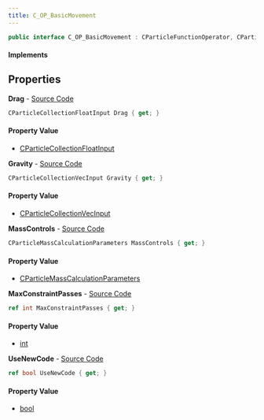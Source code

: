 ```yaml
---
title: C_OP_BasicMovement
---
```


```csharp
public interface C_OP_BasicMovement : CParticleFunctionOperator, CParticleFunction, ISchemaClass<CParticleFunction>, ISchemaClass<CParticleFunctionOperator>, ISchemaClass<C_OP_BasicMovement>, ISchemaField, ISchemaClass, INativeHandle
```

#### Implements

## Properties

**Drag** - [Source Code](https://github.com/swiftly-solution/swiftlys2/blob/master/managed/src/SwiftlyS2.Generated/Schemas/Interfaces/C_OP_BasicMovement.cs#L18)

```csharp
CParticleCollectionFloatInput Drag { get; }
```

#### Property Value

- [CParticleCollectionFloatInput](/docs/api/shared/schemadefinitions/cparticlecollectionfloatinput)

**Gravity** - [Source Code](https://github.com/swiftly-solution/swiftlys2/blob/master/managed/src/SwiftlyS2.Generated/Schemas/Interfaces/C_OP_BasicMovement.cs#L16)

```csharp
CParticleCollectionVecInput Gravity { get; }
```

#### Property Value

- [CParticleCollectionVecInput](/docs/api/shared/schemadefinitions/cparticlecollectionvecinput)

**MassControls** - [Source Code](https://github.com/swiftly-solution/swiftlys2/blob/master/managed/src/SwiftlyS2.Generated/Schemas/Interfaces/C_OP_BasicMovement.cs#L20)

```csharp
CParticleMassCalculationParameters MassControls { get; }
```

#### Property Value

- [CParticleMassCalculationParameters](/docs/api/shared/schemadefinitions/cparticlemasscalculationparameters)

**MaxConstraintPasses** - [Source Code](https://github.com/swiftly-solution/swiftlys2/blob/master/managed/src/SwiftlyS2.Generated/Schemas/Interfaces/C_OP_BasicMovement.cs#L22)

```csharp
ref int MaxConstraintPasses { get; }
```

#### Property Value

- [int](https://learn.microsoft.com/dotnet/api/system.int32)

**UseNewCode** - [Source Code](https://github.com/swiftly-solution/swiftlys2/blob/master/managed/src/SwiftlyS2.Generated/Schemas/Interfaces/C_OP_BasicMovement.cs#L24)

```csharp
ref bool UseNewCode { get; }
```

#### Property Value

- [bool](https://learn.microsoft.com/dotnet/api/system.boolean)

